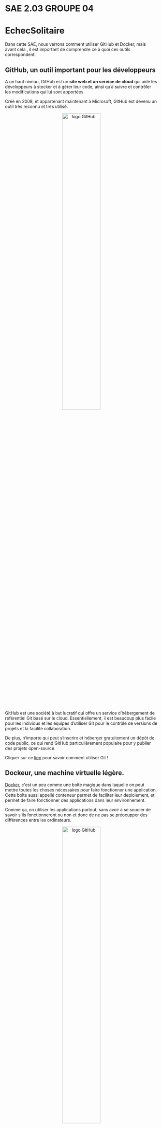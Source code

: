 # SAE 2.03 GROUPE 04
# EchecSolitaire

Dans cette SAE, nous verrons comment utiliser GitHub et Docker, mais avant cela , il est important de comprendre ce à quoi ces outils correspondent.


## GitHub, un outil important pour les développeurs
A un haut niveau, GitHub est un **site web et un service de cloud** qui aide les développeurs à stocker et à gérer leur code, ainsi qu’à suivre et contrôler les modifications qui lui sont apportées. 

Créé en 2008, et appartenant maintenant à Microsoft, GitHub est devenu un outil très reconnu et très utilisé.

<div style="text-align: center;"><img src="https://github.githubassets.com/images/modules/logos_page/GitHub-Mark.png" alt="logo GitHub" width="50%" height="50%" align="centre"></div>

GitHub est une société à but lucratif qui offre un service d’hébergement de référentiel Git basé sur le cloud. Essentiellement, il est beaucoup plus facile pour les individus et les équipes d’utiliser Git pour le contrôle de versions de projets et la facilité collaboration.

De plus, n’importe qui peut s’inscrire et héberger gratuitement un dépôt de code public, ce qui rend GitHub particulièrement populaire pour y publier des projets open-source.

Cliquer sur ce [lien](./gitInfo.md) pour savoir comment utiliser Git !

## Dockeur, une machine virtuelle légère.

[Docker](./dockerInfo.md), c'est un peu comme une boîte magique dans laquelle on peut mettre toutes les choses nécessaires pour faire fonctionner une application. Cette boîte aussi appellé conteneur permet de faciliter leur deploiement, et permet de faire fonctionner des applications dans leur environnement.

Comme ça, on utiliser les applications partout, sans avoir à se soucier de savoir s'ils fonctionneront ou non et donc de ne pas se préocupper des différences entre les ordinateurs.

<div style="text-align: center;"><img src="https://www.docker.com/wp-content/uploads/2022/03/Moby-logo.png" alt="logo GitHub" width="50%" height="50%" align="centre"></div>

## Notre projet
Dans cette SAE, nous avons décidé d'installer une application java sur laquelle nous avons travaillé plus tôt dans l'année.
Le solitaire chess, ou l'echec Solitaire, est un en semble de puzzle dont le but est d'utiliser le mouvement des pieces pour ne finir qu'avec une seule pièce, chaque pièce ne peut bien sûr que se déplacer de la façon habituelle avec comme simple contrainte le fait dêtre obligé d'atterir (de manger) une autre pièce lors de son mouvement.


Donc au travers du Dockerfile, on installe java, on crée une variable d'environnement CLASSPATH puis on copie les fichiers  on le compile et on l'exécute pour faire fonctionner ce jeu, avec le code suivant : 

```
FROM debian:latest

RUN apt-get update 

# On installe java
RUN apt-get install openjdk-17-jdk -y
RUN apt-get install openjdk-17-jre -y

# Copier les fichiers
COPY ./ihmgui.jar ./paquetage_classe

# On crée une variable d'environnement
ENV CLASSPATH=/paquetage_classe:/paquetage_classe/ihmgui.jar

# Copier les fichiers Java avec rsync
COPY ./EchecSolitaire/*.java /paquetage_java/
COPY ./EchecSolitaire/Metier/*.java /paquetage_java/
COPY ./EchecSolitaire/Metier/Piece/*.java /paquetage_java/

# Compiler le code source
WORKDIR /paquetage_java
RUN javac  *.java -encoding utf8 -d ./paquetage_classe 

# Définir la commande par défaut
CMD ["java", "-cp", "/paquetage_classe/ihmgui.jar/:/paquetage_classe/", "Main"]
```

Un dockerfile simple, et facile à comprendre.